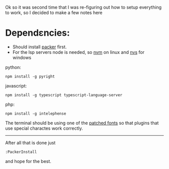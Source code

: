 Ok so it was second time that I was re-figuring out how to setup everything to work,
so I decided to make a few notes here

# Dependεncies:

- Should install [packer](https://github.com/wbthomason/packer.nvim) first.
- For the lsp servers node is needed, so [nvm](https://github.com/nvm-sh/nvm) on linux and [nvs](https://github.com/jasongin/nvs) for windows

python:

``` npm install -g pyright ```

javascript:

``` npm install -g typescript typescript-language-server ```

php:

``` npm install -g intelephense ```

The terminal should be using one of the [patched fonts](https://github.com/ryanoasis/nerd-fonts) so that plugins that use special charactes work correctly.

---

After all that is done just

``` :PackerInstall ```

and hope for the best.
